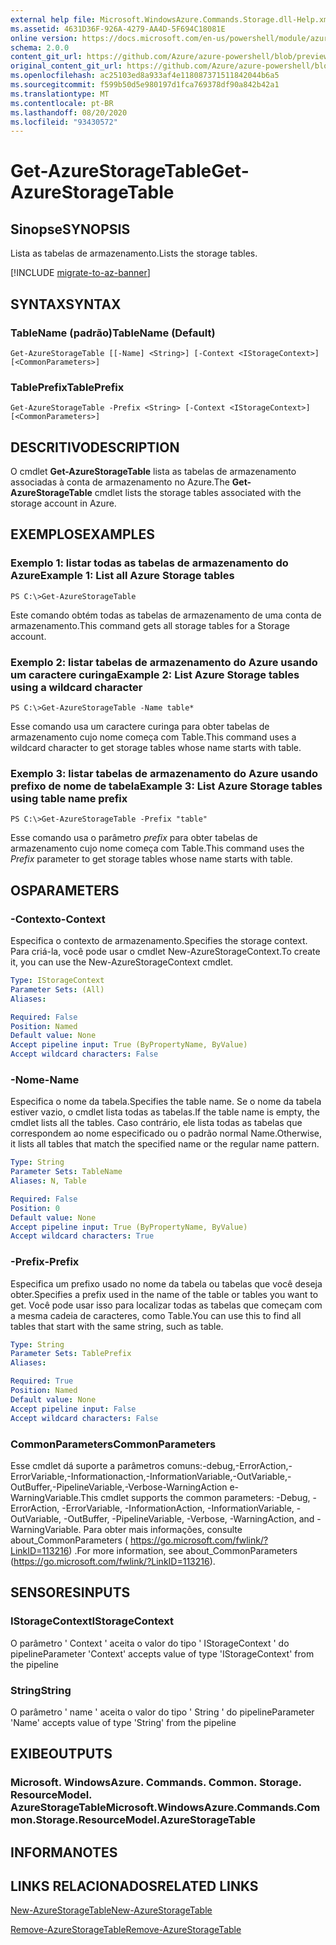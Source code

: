 ```yaml
---
external help file: Microsoft.WindowsAzure.Commands.Storage.dll-Help.xml
ms.assetid: 4631D36F-926A-4279-AA4D-5F694C18081E
online version: https://docs.microsoft.com/en-us/powershell/module/azure.storage/get-azurestoragetable
schema: 2.0.0
content_git_url: https://github.com/Azure/azure-powershell/blob/preview/src/Storage/Commands.Storage/help/Get-AzureStorageTable.md
original_content_git_url: https://github.com/Azure/azure-powershell/blob/preview/src/Storage/Commands.Storage/help/Get-AzureStorageTable.md
ms.openlocfilehash: ac25103ed8a933af4e118087371511842044b6a5
ms.sourcegitcommit: f599b50d5e980197d1fca769378df90a842b42a1
ms.translationtype: MT
ms.contentlocale: pt-BR
ms.lasthandoff: 08/20/2020
ms.locfileid: "93430572"
---
```

# <span data-ttu-id="4ecd4-101">Get-AzureStorageTable</span><span class="sxs-lookup"><span data-stu-id="4ecd4-101">Get-AzureStorageTable</span></span>

## <span data-ttu-id="4ecd4-102">Sinopse</span><span class="sxs-lookup"><span data-stu-id="4ecd4-102">SYNOPSIS</span></span>
<span data-ttu-id="4ecd4-103">Lista as tabelas de armazenamento.</span><span class="sxs-lookup"><span data-stu-id="4ecd4-103">Lists the storage tables.</span></span>

[!INCLUDE [migrate-to-az-banner](../../includes/migrate-to-az-banner.md)]

## <span data-ttu-id="4ecd4-104">SYNTAX</span><span class="sxs-lookup"><span data-stu-id="4ecd4-104">SYNTAX</span></span>

### <span data-ttu-id="4ecd4-105">TableName (padrão)</span><span class="sxs-lookup"><span data-stu-id="4ecd4-105">TableName (Default)</span></span>
```
Get-AzureStorageTable [[-Name] <String>] [-Context <IStorageContext>] [<CommonParameters>]
```

### <span data-ttu-id="4ecd4-106">TablePrefix</span><span class="sxs-lookup"><span data-stu-id="4ecd4-106">TablePrefix</span></span>
```
Get-AzureStorageTable -Prefix <String> [-Context <IStorageContext>] [<CommonParameters>]
```

## <span data-ttu-id="4ecd4-107">DESCRITIVO</span><span class="sxs-lookup"><span data-stu-id="4ecd4-107">DESCRIPTION</span></span>
<span data-ttu-id="4ecd4-108">O cmdlet **Get-AzureStorageTable** lista as tabelas de armazenamento associadas à conta de armazenamento no Azure.</span><span class="sxs-lookup"><span data-stu-id="4ecd4-108">The **Get-AzureStorageTable** cmdlet lists the storage tables associated with the storage account in Azure.</span></span>

## <span data-ttu-id="4ecd4-109">EXEMPLOS</span><span class="sxs-lookup"><span data-stu-id="4ecd4-109">EXAMPLES</span></span>

### <span data-ttu-id="4ecd4-110">Exemplo 1: listar todas as tabelas de armazenamento do Azure</span><span class="sxs-lookup"><span data-stu-id="4ecd4-110">Example 1: List all Azure Storage tables</span></span>
```
PS C:\>Get-AzureStorageTable
```

<span data-ttu-id="4ecd4-111">Este comando obtém todas as tabelas de armazenamento de uma conta de armazenamento.</span><span class="sxs-lookup"><span data-stu-id="4ecd4-111">This command gets all storage tables for a Storage account.</span></span>

### <span data-ttu-id="4ecd4-112">Exemplo 2: listar tabelas de armazenamento do Azure usando um caractere curinga</span><span class="sxs-lookup"><span data-stu-id="4ecd4-112">Example 2: List Azure Storage tables using a wildcard character</span></span>
```
PS C:\>Get-AzureStorageTable -Name table*
```

<span data-ttu-id="4ecd4-113">Esse comando usa um caractere curinga para obter tabelas de armazenamento cujo nome começa com Table.</span><span class="sxs-lookup"><span data-stu-id="4ecd4-113">This command uses a wildcard character to get storage tables whose name starts with table.</span></span>

### <span data-ttu-id="4ecd4-114">Exemplo 3: listar tabelas de armazenamento do Azure usando prefixo de nome de tabela</span><span class="sxs-lookup"><span data-stu-id="4ecd4-114">Example 3: List Azure Storage tables using table name prefix</span></span>
```
PS C:\>Get-AzureStorageTable -Prefix "table"
```

<span data-ttu-id="4ecd4-115">Esse comando usa o parâmetro *prefix* para obter tabelas de armazenamento cujo nome começa com Table.</span><span class="sxs-lookup"><span data-stu-id="4ecd4-115">This command uses the *Prefix* parameter to get storage tables whose name starts with table.</span></span>

## <span data-ttu-id="4ecd4-116">OS</span><span class="sxs-lookup"><span data-stu-id="4ecd4-116">PARAMETERS</span></span>

### <span data-ttu-id="4ecd4-117">-Contexto</span><span class="sxs-lookup"><span data-stu-id="4ecd4-117">-Context</span></span>
<span data-ttu-id="4ecd4-118">Especifica o contexto de armazenamento.</span><span class="sxs-lookup"><span data-stu-id="4ecd4-118">Specifies the storage context.</span></span>
<span data-ttu-id="4ecd4-119">Para criá-la, você pode usar o cmdlet New-AzureStorageContext.</span><span class="sxs-lookup"><span data-stu-id="4ecd4-119">To create it, you can use the New-AzureStorageContext cmdlet.</span></span>

```yaml
Type: IStorageContext
Parameter Sets: (All)
Aliases: 

Required: False
Position: Named
Default value: None
Accept pipeline input: True (ByPropertyName, ByValue)
Accept wildcard characters: False
```

### <span data-ttu-id="4ecd4-120">-Nome</span><span class="sxs-lookup"><span data-stu-id="4ecd4-120">-Name</span></span>
<span data-ttu-id="4ecd4-121">Especifica o nome da tabela.</span><span class="sxs-lookup"><span data-stu-id="4ecd4-121">Specifies the table name.</span></span>
<span data-ttu-id="4ecd4-122">Se o nome da tabela estiver vazio, o cmdlet lista todas as tabelas.</span><span class="sxs-lookup"><span data-stu-id="4ecd4-122">If the table name is empty, the cmdlet lists all the tables.</span></span>
<span data-ttu-id="4ecd4-123">Caso contrário, ele lista todas as tabelas que correspondem ao nome especificado ou o padrão normal Name.</span><span class="sxs-lookup"><span data-stu-id="4ecd4-123">Otherwise, it lists all tables that match the specified name or the regular name pattern.</span></span>

```yaml
Type: String
Parameter Sets: TableName
Aliases: N, Table

Required: False
Position: 0
Default value: None
Accept pipeline input: True (ByPropertyName, ByValue)
Accept wildcard characters: True
```

### <span data-ttu-id="4ecd4-124">-Prefix</span><span class="sxs-lookup"><span data-stu-id="4ecd4-124">-Prefix</span></span>
<span data-ttu-id="4ecd4-125">Especifica um prefixo usado no nome da tabela ou tabelas que você deseja obter.</span><span class="sxs-lookup"><span data-stu-id="4ecd4-125">Specifies a prefix used in the name of the table or tables you want to get.</span></span>
<span data-ttu-id="4ecd4-126">Você pode usar isso para localizar todas as tabelas que começam com a mesma cadeia de caracteres, como Table.</span><span class="sxs-lookup"><span data-stu-id="4ecd4-126">You can use this to find all tables that start with the same string, such as table.</span></span>

```yaml
Type: String
Parameter Sets: TablePrefix
Aliases: 

Required: True
Position: Named
Default value: None
Accept pipeline input: False
Accept wildcard characters: False
```

### <span data-ttu-id="4ecd4-127">CommonParameters</span><span class="sxs-lookup"><span data-stu-id="4ecd4-127">CommonParameters</span></span>
<span data-ttu-id="4ecd4-128">Esse cmdlet dá suporte a parâmetros comuns:-debug,-ErrorAction,-ErrorVariable,-Informationaction,-InformationVariable,-OutVariable,-OutBuffer,-PipelineVariable,-Verbose-WarningAction e-WarningVariable.</span><span class="sxs-lookup"><span data-stu-id="4ecd4-128">This cmdlet supports the common parameters: -Debug, -ErrorAction, -ErrorVariable, -InformationAction, -InformationVariable, -OutVariable, -OutBuffer, -PipelineVariable, -Verbose, -WarningAction, and -WarningVariable.</span></span> <span data-ttu-id="4ecd4-129">Para obter mais informações, consulte about_CommonParameters ( https://go.microsoft.com/fwlink/?LinkID=113216) .</span><span class="sxs-lookup"><span data-stu-id="4ecd4-129">For more information, see about_CommonParameters (https://go.microsoft.com/fwlink/?LinkID=113216).</span></span>

## <span data-ttu-id="4ecd4-130">SENSORES</span><span class="sxs-lookup"><span data-stu-id="4ecd4-130">INPUTS</span></span>

### <span data-ttu-id="4ecd4-131">IStorageContext</span><span class="sxs-lookup"><span data-stu-id="4ecd4-131">IStorageContext</span></span>

<span data-ttu-id="4ecd4-132">O parâmetro ' Context ' aceita o valor do tipo ' IStorageContext ' do pipeline</span><span class="sxs-lookup"><span data-stu-id="4ecd4-132">Parameter 'Context' accepts value of type 'IStorageContext' from the pipeline</span></span>

### <span data-ttu-id="4ecd4-133">String</span><span class="sxs-lookup"><span data-stu-id="4ecd4-133">String</span></span>

<span data-ttu-id="4ecd4-134">O parâmetro ' name ' aceita o valor do tipo ' String ' do pipeline</span><span class="sxs-lookup"><span data-stu-id="4ecd4-134">Parameter 'Name' accepts value of type 'String' from the pipeline</span></span>

## <span data-ttu-id="4ecd4-135">EXIBE</span><span class="sxs-lookup"><span data-stu-id="4ecd4-135">OUTPUTS</span></span>

### <span data-ttu-id="4ecd4-136">Microsoft. WindowsAzure. Commands. Common. Storage. ResourceModel. AzureStorageTable</span><span class="sxs-lookup"><span data-stu-id="4ecd4-136">Microsoft.WindowsAzure.Commands.Common.Storage.ResourceModel.AzureStorageTable</span></span>

## <span data-ttu-id="4ecd4-137">INFORMA</span><span class="sxs-lookup"><span data-stu-id="4ecd4-137">NOTES</span></span>

## <span data-ttu-id="4ecd4-138">LINKS RELACIONADOS</span><span class="sxs-lookup"><span data-stu-id="4ecd4-138">RELATED LINKS</span></span>

[<span data-ttu-id="4ecd4-139">New-AzureStorageTable</span><span class="sxs-lookup"><span data-stu-id="4ecd4-139">New-AzureStorageTable</span></span>](./New-AzureStorageTable.md)

[<span data-ttu-id="4ecd4-140">Remove-AzureStorageTable</span><span class="sxs-lookup"><span data-stu-id="4ecd4-140">Remove-AzureStorageTable</span></span>](./Remove-AzureStorageTable.md)


